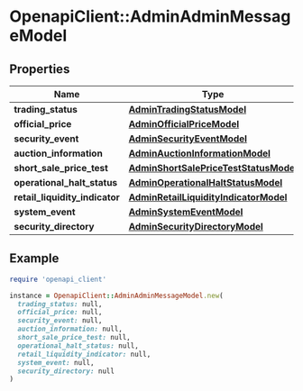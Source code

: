 # OpenapiClient::AdminAdminMessageModel

## Properties

| Name | Type | Description | Notes |
| ---- | ---- | ----------- | ----- |
| **trading_status** | [**AdminTradingStatusModel**](AdminTradingStatusModel.md) |  | [optional] |
| **official_price** | [**AdminOfficialPriceModel**](AdminOfficialPriceModel.md) |  | [optional] |
| **security_event** | [**AdminSecurityEventModel**](AdminSecurityEventModel.md) |  | [optional] |
| **auction_information** | [**AdminAuctionInformationModel**](AdminAuctionInformationModel.md) |  | [optional] |
| **short_sale_price_test** | [**AdminShortSalePriceTestStatusModel**](AdminShortSalePriceTestStatusModel.md) |  | [optional] |
| **operational_halt_status** | [**AdminOperationalHaltStatusModel**](AdminOperationalHaltStatusModel.md) |  | [optional] |
| **retail_liquidity_indicator** | [**AdminRetailLiquidityIndicatorModel**](AdminRetailLiquidityIndicatorModel.md) |  | [optional] |
| **system_event** | [**AdminSystemEventModel**](AdminSystemEventModel.md) |  | [optional] |
| **security_directory** | [**AdminSecurityDirectoryModel**](AdminSecurityDirectoryModel.md) |  | [optional] |

## Example

```ruby
require 'openapi_client'

instance = OpenapiClient::AdminAdminMessageModel.new(
  trading_status: null,
  official_price: null,
  security_event: null,
  auction_information: null,
  short_sale_price_test: null,
  operational_halt_status: null,
  retail_liquidity_indicator: null,
  system_event: null,
  security_directory: null
)
```

